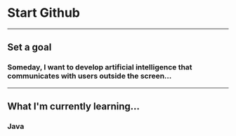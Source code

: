# Start Github
***                    
## Set a goal
### Someday, I want to develop artificial intelligence that communicates with users outside the screen...
***
## What I'm currently learning...
### Java
